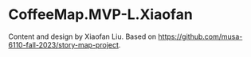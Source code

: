 # CoffeeMap.MVP-L.Xiaofan
Content and design by Xiaofan Liu. Based on https://github.com/musa-6110-fall-2023/story-map-project.
